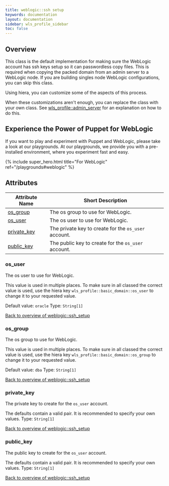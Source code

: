```yaml
---
title: weblogic::ssh setup
keywords: documentation
layout: documentation
sidebar: wls_profile_sidebar
toc: false
---
```

## Overview

This class is the default implementation for making sure the WebLogic account has ssh keys setup so it can passwordless copy files. This is required when copying the packed domain from an admin server to a WebLogic node. If you are building singles node WebLogic configurations, you can skip this class.

Using hiera, you can customize some of the aspects of this process.

When these customizations aren't enough, you can replace the class with your own class. See [wls_profile::admin_server](./admin_server.html) for an explanation on how to do this.





## Experience the Power of Puppet for WebLogic

If you want to play and experiment with Puppet and WebLogic, please take a look at our playgrounds. At our playgrounds, we provide you with a pre-installed environment, where you experiment fast and easy.

{% include super_hero.html title="For WebLogic" ref="/playgrounds#weblogic" %}


## Attributes



Attribute Name                                  | Short Description                                     |
----------------------------------------------- | ----------------------------------------------------- |
[os_group](#weblogic::ssh_setup_os_group)       | The os group to use for WebLogic.                     |
[os_user](#weblogic::ssh_setup_os_user)         | The os user to use for WebLogic.                      |
[private_key](#weblogic::ssh_setup_private_key) | The private key to create for the `os_user`  account. |
[public_key](#weblogic::ssh_setup_public_key)   | The public key to create for the `os_user`  account.  |




### os_user<a name='weblogic::ssh_setup_os_user'>

The os user to use for WebLogic.

This value is used in multiple places. To make sure in all classed the correct value is used, use the hiera key `wls_profile::basic_domain::os_user` to change it to your requested value.

Default value: `oracle`
Type: `String[1]`


[Back to overview of weblogic::ssh_setup](#attributes)

### os_group<a name='weblogic::ssh_setup_os_group'>

The os group to use for WebLogic.

This value is used in multiple places. To make sure in all classed the correct value is used, use the hiera key `wls_profile::basic_domain::os_group` to change it to your requested value.

Default value: `dba`
Type: `String[1]`


[Back to overview of weblogic::ssh_setup](#attributes)

### private_key<a name='weblogic::ssh_setup_private_key'>

The private key to create for the `os_user`  account.

The defaults contain a valid pair. It is recommended to specify your own values.
Type: `String[1]`


[Back to overview of weblogic::ssh_setup](#attributes)

### public_key<a name='weblogic::ssh_setup_public_key'>

The public key to create for the `os_user`  account.

The defaults contain a valid pair. It is recommended to specify your own values.
Type: `String[1]`


[Back to overview of weblogic::ssh_setup](#attributes)
